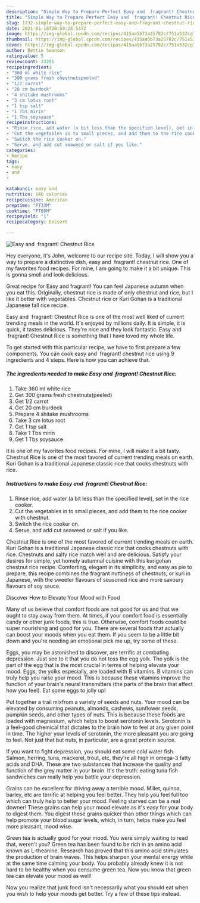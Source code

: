```yaml
---
description: "Simple Way to Prepare Perfect Easy and  fragrant! Chestnut Rice"
title: "Simple Way to Prepare Perfect Easy and  fragrant! Chestnut Rice"
slug: 1732-simple-way-to-prepare-perfect-easy-and-fragrant-chestnut-rice
date: 2021-01-18T20:59:28.537Z
image: https://img-global.cpcdn.com/recipes/415aa5b73a25782c/751x532cq70/easy-and-fragrant-chestnut-rice-recipe-main-photo.jpg
thumbnail: https://img-global.cpcdn.com/recipes/415aa5b73a25782c/751x532cq70/easy-and-fragrant-chestnut-rice-recipe-main-photo.jpg
cover: https://img-global.cpcdn.com/recipes/415aa5b73a25782c/751x532cq70/easy-and-fragrant-chestnut-rice-recipe-main-photo.jpg
author: Bettie Swanson
ratingvalue: 5
reviewcount: 33201
recipeingredient:
- "360 ml white rice"
- "300 grams fresh chestnutspeeled"
- "1/2 carrot"
- "20 cm burdock"
- "4 shitake mushrooms"
- "3 cm lotus root"
- "1 tsp salt"
- "1 Tbs mirin"
- "1 Tbs soysauce"
recipeinstructions:
- "Rinse rice, add water (a bit less than the specified level), set in the rice cooker."
- "Cut the vegetables in to small pieces, and add them to the rice cooker with chestnut."
- "Switch the rice cooker on."
- "Serve, and add cut seaweed or salt if you like."
categories:
- Recipe
tags:
- easy
- and
- 

katakunci: easy and  
nutrition: 146 calories
recipecuisine: American
preptime: "PT33M"
cooktime: "PT60M"
recipeyield: "1"
recipecategory: Dessert

---
```



![Easy and  fragrant! Chestnut Rice](https://img-global.cpcdn.com/recipes/415aa5b73a25782c/751x532cq70/easy-and-fragrant-chestnut-rice-recipe-main-photo.jpg)

Hey everyone, it's John, welcome to our recipe site. Today, I will show you a way to prepare a distinctive dish, easy and  fragrant! chestnut rice. One of my favorites food recipes. For mine, I am going to make it a bit unique. This is gonna smell and look delicious.

Great recipe for Easy and fragrant! You can feel Japanese autumn when you eat this. Originally, chestnut rice is made of only chestnut and rice, but I like it better with vegetables. Chestnut rice or Kuri Gohan is a traditional Japanese fall rice recipe.

Easy and  fragrant! Chestnut Rice is one of the most well liked of current trending meals in the world. It's enjoyed by millions daily. It is simple, it is quick, it tastes delicious. They're nice and they look fantastic. Easy and  fragrant! Chestnut Rice is something that I have loved my whole life.


To get started with this particular recipe, we have to first prepare a few components. You can cook easy and  fragrant! chestnut rice using 9 ingredients and 4 steps. Here is how you can achieve that.

<!--inarticleads1-->

##### The ingredients needed to make Easy and  fragrant! Chestnut Rice:

1. Take 360 ml white rice
1. Get 300 grams fresh chestnuts(peeled)
1. Get 1/2 carrot
1. Get 20 cm burdock
1. Prepare 4 shitake mushrooms
1. Take 3 cm lotus root
1. Get 1 tsp salt
1. Take 1 Tbs mirin
1. Get 1 Tbs soysauce


It is one of my favorites food recipes. For mine, I will make it a bit tasty. Chestnut Rice is one of the most favored of current trending meals on earth. Kuri Gohan is a traditional Japanese classic rice that cooks chestnuts with rice. 

<!--inarticleads2-->

##### Instructions to make Easy and  fragrant! Chestnut Rice:

1. Rinse rice, add water (a bit less than the specified level), set in the rice cooker.
1. Cut the vegetables in to small pieces, and add them to the rice cooker with chestnut.
1. Switch the rice cooker on.
1. Serve, and add cut seaweed or salt if you like.


Chestnut Rice is one of the most favored of current trending meals on earth. Kuri Gohan is a traditional Japanese classic rice that cooks chestnuts with rice. Chestnuts and salty rice match well and are delicious. Satisfy your desires for simple, yet homely autumnal cuisine with this kurigohan chestnut rice recipe. Comforting, elegant in its simplicity, and easy as pie to prepare, this recipe combines the fragrant nuttiness of chestnuts, or kuri in Japanese, with the sweeter flavours of seasoned rice and more savoury flavours of soy sauce. 

Discover How to Elevate Your Mood with Food


Many of us believe that comfort foods are not good for us and that we ought to stay away from them. At times, if your comfort food is essentially candy or other junk foods, this is true. Otherwise, comfort foods could be super nourishing and good for you. There are several foods that actually can boost your moods when you eat them. If you seem to be a little bit down and you're needing an emotional pick me up, try some of these.

Eggs, you may be astonished to discover, are terrific at combating depression. Just see to it that you do not toss the egg yolk. The yolk is the part of the egg that is the most crucial in terms of helping elevate your mood. Eggs, the yolks especially, are loaded with B vitamins. B vitamins can truly help you raise your mood. This is because these vitamins improve the function of your brain's neural transmitters (the parts of the brain that affect how you feel). Eat some eggs to jolly up!

Put together a trail mixfrom a variety of seeds and nuts. Your mood can be elevated by consuming peanuts, almonds, cashews, sunflower seeds, pumpkin seeds, and other types of nuts. This is because these foods are loaded with magnesium, which helps to boost serotonin levels. Serotonin is a feel-good chemical that dictates to the brain how to feel at any given point in time. The higher your levels of serotonin, the more pleasant you are going to feel. Not just that but nuts, in particular, are a great protein source.

If you want to fight depression, you should eat some cold water fish. Salmon, herring, tuna, mackerel, trout, etc, they're all high in omega-3 fatty acids and DHA. These are two substances that increase the quality and function of the grey matter in your brain. It's the truth: eating tuna fish sandwiches can really help you battle your depression. 

Grains can be excellent for driving away a terrible mood. Millet, quinoa, barley, etc are terrific at helping you feel better. They help you feel full too which can truly help to better your mood. Feeling starved can be a real downer! These grains can help your mood elevate as it's easy for your body to digest them. You digest these grains quicker than other things which can help promote your blood sugar levels, which, in turn, helps make you feel more pleasant, mood wise.

Green tea is actually good for your mood. You were simply waiting to read that, weren't you? Green tea has been found to be rich in an amino acid known as L-theanine. Research has proved that this amino acid stimulates the production of brain waves. This helps sharpen your mental energy while at the same time calming your body. You probably already knew it is not hard to be healthy when you consume green tea. Now you know that green tea can elevate your mood as well!

Now you realize that junk food isn't necessarily what you should eat when you wish to help your moods get better. Try  a few  of  these  tips  instead.

